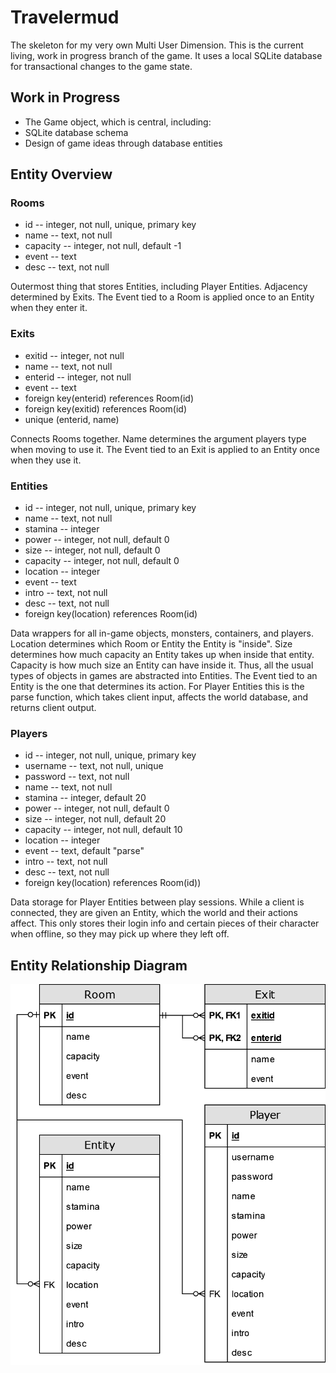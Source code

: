 # Travelermud
The skeleton for my very own Multi User Dimension. This is the current 
living, work in progress branch of the game. It uses a local SQLite database 
for transactional changes to the game state.

## Work in Progress
- The Game object, which is central, including:
- SQLite database schema
- Design of game ideas through database entities

## Entity Overview
### Rooms
- id -- integer, not null, unique, primary key
- name -- text, not null
- capacity -- integer, not null, default -1
- event -- text
- desc -- text, not null

Outermost thing that stores Entities, including Player Entities. Adjacency 
determined by Exits. The Event tied to a Room is applied once to an Entity 
when they enter it.

### Exits
- exitid -- integer, not null
- name -- text, not null
- enterid -- integer, not null
- event -- text
- foreign key(enterid) references Room(id)
- foreign key(exitid) references Room(id)
- unique (enterid, name)

Connects Rooms together. Name determines the argument players type when 
moving to use it. The Event tied to an Exit is applied to an Entity once 
when they use it.

### Entities
- id -- integer, not null, unique, primary key
- name -- text, not null
- stamina -- integer
- power -- integer, not null, default 0
- size -- integer, not null, default 0
- capacity -- integer, not null, default 0
- location -- integer
- event -- text
- intro -- text, not null
- desc -- text, not null
- foreign key(location) references Room(id)

Data wrappers for all in-game objects, monsters, containers, and players. 
Location determines which Room or Entity the Entity is "inside".
Size determines how much capacity an Entity takes up when inside that entity.
Capacity is how much size an Entity can have inside it. Thus, all the usual 
types of objects in games are abstracted into Entities. The Event tied to an 
Entity is the one that determines its action. For Player Entities this is 
the parse function, which takes client input, affects the world database, 
and returns client output.

### Players
- id -- integer, not null, unique, primary key
- username -- text, not null, unique
- password -- text, not null
- name -- text, not null
- stamina -- integer, default 20
- power -- integer, not null, default 0
- size -- integer, not null, default 20
- capacity -- integer, not null, default 10
- location -- integer
- event -- text, default "parse"
- intro -- text, not null
- desc -- text, not null
- foreign key(location) references Room(id))

Data storage for Player Entities between play sessions. While a client 
is connected, they are given an Entity, which the world and their actions 
affect. This only stores their login info and certain pieces of their 
character when offline, so they may pick up where they left off.

## Entity Relationship Diagram
<img src="travelermud_erd.png" alt="Entity Relationship Diagram">